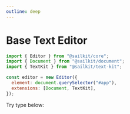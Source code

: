 ```yaml
---
outline: deep
---
```


# Base Text Editor

```javascript
import { Editor } from "@sailkit/core";
import { Document } from "@sailkit/document";
import { TextKit } from "@sailkit/text-kit";

const editor = new Editor({
  element: document.querySelector("#app"),
  extensions: [Document, TextKit],
});
```

<script setup>
import BaseTextEditor from './examples/base-text-editor.vue'
</script>

Try type below:

<BaseTextEditor />
